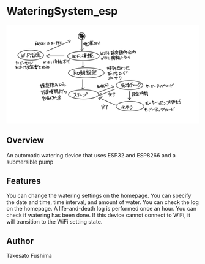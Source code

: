 # WateringSystem_esp

![State Transition Diagram](StateTransitionDiagram.png)

## Overview
An automatic watering device that uses ESP32 and ESP8266 and a submersible pump

## Features
You can change the watering settings on the homepage.
You can specify the date and time, time interval, and amount of water.
You can check the log on the homepage.
A life-and-death log is performed once an hour.
You can check if watering has been done.
If this device cannot connect to WiFi, it will transition to the WiFi setting state.

## Author
Takesato Fushima
